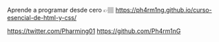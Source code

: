 Aprende a programar desde cero 👉🏽 https://ph4rm1ng.github.io/curso-esencial-de-html-y-css/

https://twitter.com/Pharming01 https://github.com/Ph4rm1nG
